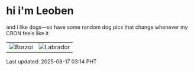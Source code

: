 # hi i'm Leoben

and i like dogs—so have some random dog pics that change whenever my CRON feels like it

|  |  |
|--------|----------|
| ![Borzoi](https://random-dog-vercel.vercel.app/api/random-borzoi?v=1755371664) | ![Labrador](https://random-dog-vercel.vercel.app/api/random-labrador?v=1755371664) |

Last updated: 2025-08-17 03:14 PHT
